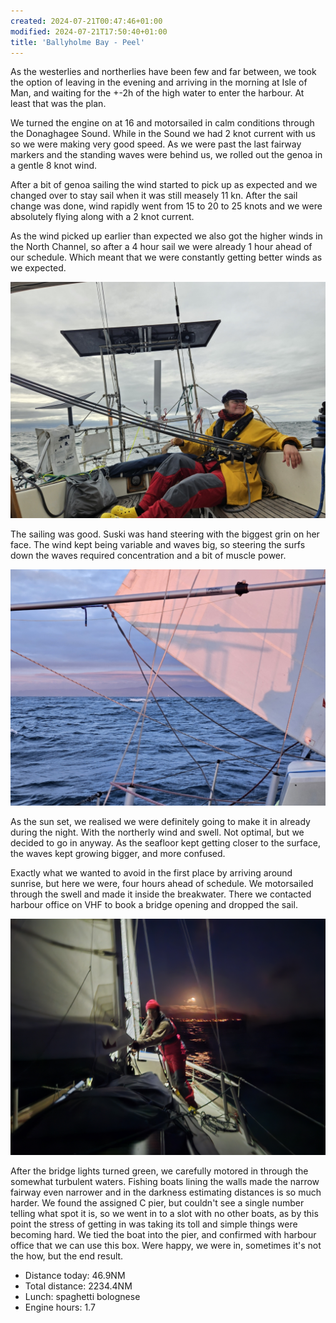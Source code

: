 ```yaml
---
created: 2024-07-21T00:47:46+01:00
modified: 2024-07-21T17:50:40+01:00
title: 'Ballyholme Bay - Peel'
---
```


As the westerlies and northerlies have been few and far between, we took the option of leaving in the evening and arriving in the morning at Isle of Man, and waiting for the +-2h of the high water to enter the harbour. At least that was the plan.

We turned the engine on at 16 and motorsailed in calm conditions through the Donaghagee Sound. While in the Sound we had 2 knot current with us so we were making very good speed. As we were past the last fairway markers and the standing waves were behind us, we rolled out the genoa in a gentle 8 knot wind. 

After a bit of genoa sailing the wind started to pick up as expected and we changed over to stay sail when it was still measely 11 kn. After the sail change was done, wind rapidly went from 15 to 20 to 25 knots and we were absolutely flying along with a 2 knot current.

As the wind picked up earlier than expected we also got the higher winds in the North Channel, so after a 4 hour sail we were already 1 hour ahead of our schedule. Which meant that we were constantly getting better winds as we expected. 

![Image](../2024/210f3204d2ede2babd7ad6d5301678c6.jpg) 

The sailing was good. Suski was hand steering with the biggest grin on her face. The wind kept being variable and waves big, so steering the surfs down the waves required concentration and a bit of muscle power.

![Image](../2024/8aa907ea380195424c38cacf522f5963.jpg) 

As the sun set, we realised we were definitely going to make it in already during the night. With the northerly wind and swell. Not optimal, but we decided to go in anyway. As the seafloor kept getting closer to the surface, the waves kept growing bigger, and more confused. 

Exactly what we wanted to avoid in the first place by arriving around sunrise, but here we were, four hours ahead of schedule. We motorsailed through the swell and made it inside the breakwater. There we contacted harbour office on VHF to book a bridge opening and dropped the sail.

![Image](../2024/5e6fedf50b3960f04f12a01555bd13f6.jpg) 

After the bridge lights turned green, we carefully motored in through the somewhat turbulent waters. Fishing boats lining the walls made the narrow fairway even narrower and in the darkness estimating distances is so much harder. We found the assigned C pier, but couldn't see a single number telling what spot it is, so we went in to a slot with no other boats, as by this point the stress of getting in was taking its toll and simple things were becoming hard. We tied the boat into the pier, and confirmed with harbour office that we can use this box. Were happy, we were in, sometimes it's not the how, but the end result.

* Distance today: 46.9NM
* Total distance: 2234.4NM
* Lunch: spaghetti bolognese 
* Engine hours: 1.7
